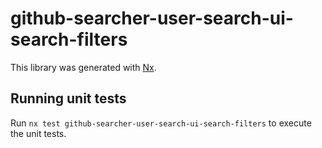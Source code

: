 # github-searcher-user-search-ui-search-filters

This library was generated with [Nx](https://nx.dev).

## Running unit tests

Run `nx test github-searcher-user-search-ui-search-filters` to execute the unit
tests.

